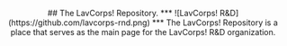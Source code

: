 <p style="text-align: center;">## The LavCorps! Repository.
***
![LavCorps! R&amp;D](https://github.com/lavcorps-rnd.png)
***
The LavCorps! Repository is a place that serves as the main page for the LavCorps! R&amp;D organization.</p>
